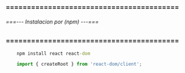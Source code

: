 ### ========================================= ###
###### ===--- Instalacion por (npm) ---=== ######
### ========================================= ###

<!-- Instalamos la dependencia. -->

```bat
	npm install react react-dom
```

<!-- Luego la importamos. -->

```jsx
	import { createRoot } from 'react-dom/client';
```
